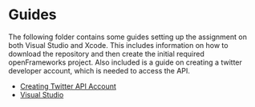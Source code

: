 # Guides

The following folder contains some guides setting up the assignment on both Visual Studio and Xcode. This includes information on how to download the repository and then create the initial required openFrameworks project. Also included is a guide on creating a twitter developer account, which is needed to access the API.

* [Creating Twitter API Account](Creating-Twitter-API-Account.md)
* [Visual Studio](Setting-Up-The-Assignment-Visual-Studio.md)


